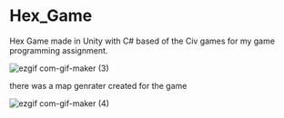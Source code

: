 # Hex_Game
Hex Game made in Unity with C# based of the Civ games for my game programming assignment.


![ezgif com-gif-maker (3)](https://user-images.githubusercontent.com/37308913/168446063-a7363216-d6e9-41d6-aca5-bc2d839eae7d.gif)


there was a map genrater created for the game

![ezgif com-gif-maker (4)](https://user-images.githubusercontent.com/37308913/168446075-c20890fc-5f5b-4f64-ace0-aae76d6f6bdd.gif)
